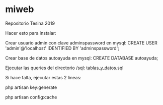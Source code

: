 # miweb
Repositorio Tesina 2019

Hacer esto para instalar:

Crear usuario admin con clave adminspassword en mysql: CREATE USER 'admin'@'localhost' IDENTIFIED BY 'adminspassword';

Crear base de datos autoayuda en mysql: CREATE DATABASE autoayuda;

Ejecutar las queries del directorio /sql: tablas_y_datos.sql

Si hace falta, ejecutar estas 2 líneas:

php artisan key:generate

php artisan config:cache
